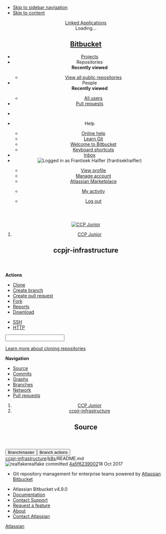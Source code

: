 <!DOCTYPE html><html lang="en"><head><meta charset="utf-8"><meta http-equiv="X-UA-Compatible" content="IE=edge"><title>Source of README.md - ccpjr-infrastructure - Stash</title><script>
window.WRM=window.WRM||{};window.WRM._unparsedData=window.WRM._unparsedData||{};window.WRM._unparsedErrors=window.WRM._unparsedErrors||{};
WRM._unparsedData["com.atlassian.plugins.atlassian-plugins-webresource-plugin:context-path.context-path"]="\u0022\u0022";
WRM._unparsedData["com.atlassian.bitbucket.server.bitbucket-web:determine-language.syntax-highlighters"]="{\u0022text/x-ruby\u0022:{\u0022x\u0022:[\u0022ruby\u0022]},\u0022text/x-objectivec\u0022:{\u0022e\u0022:[\u0022m\u0022]},\u0022text/x-python\u0022:{\u0022x\u0022:[\u0022python\u0022]},\u0022text/javascript\u0022:{\u0022x\u0022:[\u0022node\u0022]},\u0022text/x-sh\u0022:{\u0022e\u0022:[\u0022makefile\u0022,\u0022Makefile\u0022],\u0022x\u0022:[\u0022sh\u0022,\u0022bash\u0022,\u0022zsh\u0022]},\u0022text/x-perl\u0022:{\u0022x\u0022:[\u0022perl\u0022]},\u0022text/velocity\u0022:{\u0022e\u0022:[\u0022vm\u0022]},\u0022text/x-erlang\u0022:{\u0022x\u0022:[\u0022escript\u0022]}}";
WRM._unparsedData["com.atlassian.bitbucket.server.config-wrm-data:attachment.upload.max.size.data"]="{\u0022value\u0022:\u002210485760\u0022,\u0022key\u0022:\u0022attachment.upload.max.size\u0022,\u0022type\u0022:\u0022NUMBER\u0022}";
WRM._unparsedData["com.atlassian.bitbucket.server.feature-wrm-data:attachments.data"]="true";
WRM._unparsedData["com.atlassian.bitbucket.server.config-wrm-data:display.max.source.lines.data"]="{\u0022value\u0022:\u002220000\u0022,\u0022key\u0022:\u0022display.max.source.lines\u0022,\u0022type\u0022:\u0022NUMBER\u0022}";
WRM._unparsedData["com.atlassian.bitbucket.server.config-wrm-data:page.max.source.lines.data"]="{\u0022value\u0022:\u00225000\u0022,\u0022key\u0022:\u0022page.max.source.lines\u0022,\u0022type\u0022:\u0022NUMBER\u0022}";
WRM._unparsedData["com.atlassian.bitbucket.server.feature-wrm-data:nps.survey.inline.dialog.data"]="true";
WRM._unparsedData["com.atlassian.bitbucket.server.feature-wrm-data:nps.experiment.enabled.by.sen.data"]="false";
WRM._unparsedData["com.atlassian.bitbucket.server.bitbucket-mirroring-upstream:preferred-mirror.preferred-mirror-id"]="\u0022\u0022";
WRM._unparsedData["com.atlassian.bitbucket.server.feature-wrm-data:user.time.zone.onboarding.data"]="true";
if(window.WRM._dataArrived)window.WRM._dataArrived();</script>
<link type="text/css" rel="stylesheet" href="/s/2570d9158a59582d38604cbbf42c46d5-CDN/-1579067302/6fa4e2c/1/d233379505bd3e12fdc1cec3ac64fb81/_/download/contextbatch/css/_super/batch.css" data-wrm-key="_super" data-wrm-batch-type="context" media="all">
<link type="text/css" rel="stylesheet" href="/s/41cdd7d76fb72c3fa16b657b8417f0ed-CDN/-1579067302/6fa4e2c/1/a90169cc0d0bf82c9c14f5bbcd6253b7/_/download/contextbatch/css/bitbucket.page.repository.fileContent,bitbucket.feature.files.fileHandlers,bitbucket.layout.files,bitbucket.layout.branch,bitbucket.layout.repository,atl.general,bitbucket.layout.base,bitbucket.layout.entity,-_super/batch.css?devtoolbar=false&amp;nps-acknowledged=true&amp;nps-not-opted-out=true&amp;supportedApplication=true" data-wrm-key="bitbucket.page.repository.fileContent,bitbucket.feature.files.fileHandlers,bitbucket.layout.files,bitbucket.layout.branch,bitbucket.layout.repository,atl.general,bitbucket.layout.base,bitbucket.layout.entity,-_super" data-wrm-batch-type="context" media="all">
<!--[if lte IE 9]>
<link type="text/css" rel="stylesheet" href="/s/41cdd7d76fb72c3fa16b657b8417f0ed-CDN/-1579067302/6fa4e2c/1/a90169cc0d0bf82c9c14f5bbcd6253b7/_/download/contextbatch/css/bitbucket.page.repository.fileContent,bitbucket.feature.files.fileHandlers,bitbucket.layout.files,bitbucket.layout.branch,bitbucket.layout.repository,atl.general,bitbucket.layout.base,bitbucket.layout.entity,-_super/batch.css?conditionalComment=lte+IE+9&amp;devtoolbar=false&amp;nps-acknowledged=true&amp;nps-not-opted-out=true&amp;supportedApplication=true" data-wrm-key="bitbucket.page.repository.fileContent,bitbucket.feature.files.fileHandlers,bitbucket.layout.files,bitbucket.layout.branch,bitbucket.layout.repository,atl.general,bitbucket.layout.base,bitbucket.layout.entity,-_super" data-wrm-batch-type="context" media="all">
<![endif]-->
<script type="text/javascript" src="/s/daa45a97defee6bdecf773544536256b-CDN/-1579067302/6fa4e2c/1/d233379505bd3e12fdc1cec3ac64fb81/_/download/contextbatch/js/_super/batch.js?locale=en-US" data-wrm-key="_super" data-wrm-batch-type="context" data-initially-rendered></script>
<script type="text/javascript" src="/s/439ba58d862e720446feb8abf934d78c-T/-1579067302/6fa4e2c/1/a90169cc0d0bf82c9c14f5bbcd6253b7/_/download/contextbatch/js/bitbucket.page.repository.fileContent,bitbucket.feature.files.fileHandlers,bitbucket.layout.files,bitbucket.layout.branch,bitbucket.layout.repository,atl.general,bitbucket.layout.base,bitbucket.layout.entity,-_super/batch.js?devtoolbar=false&amp;locale=en-US&amp;nps-acknowledged=true&amp;nps-not-opted-out=true&amp;supportedApplication=true" data-wrm-key="bitbucket.page.repository.fileContent,bitbucket.feature.files.fileHandlers,bitbucket.layout.files,bitbucket.layout.branch,bitbucket.layout.repository,atl.general,bitbucket.layout.base,bitbucket.layout.entity,-_super" data-wrm-batch-type="context" data-initially-rendered></script>
<meta name="application-name" content="Bitbucket"><link rel="shortcut icon" type="image/x-icon" href="/s/-1579067302/6fa4e2c/1/1.0/_/download/resources/com.atlassian.bitbucket.server.bitbucket-web:favicon/favicon.ico" /><link rel="search" href="https://git.conrad24.com/plugins/servlet/opensearch-descriptor" type="application/opensearchdescription+xml" title="Bitbucket code search" /></head><body class="aui-page-sidebar bitbucket-theme"><ul id="assistive-skip-links" class="assistive"><li><a href="#aui-sidebar-content">Skip to sidebar navigation</a></li><li><a href="#aui-page-panel-content-body">Skip to content</a></li></ul><div id="page"><!-- start #header --><header id="header" role="banner"><section class="notifications"></section><nav class="aui-header aui-dropdown2-trigger-group" role="navigation"><div class="aui-header-inner"><div class="aui-header-before"><a class=" aui-dropdown2-trigger app-switcher-trigger" aria-controls="app-switcher" aria-haspopup="true" role="button" tabindex="0" data-aui-trigger href="#app-switcher"><span class="aui-icon aui-icon-small aui-iconfont-appswitcher">Linked Applications</span></a><div id="app-switcher" class="aui-dropdown2 aui-style-default" role="menu" aria-hidden="true" data-is-switcher="true" data-environment="{&quot;isUserAdmin&quot;:false,&quot;isAppSuggestionAvailable&quot;:false,&quot;isSiteAdminUser&quot;:false}"><div role="application"><div class="app-switcher-loading">Loading&hellip;</div></div></div></div><div class="aui-header-primary"><h1 id="logo" class="aui-header-logo aui-header-logo-bitbucket"><a href="https://git.conrad24.com" class="stash"><span class="aui-header-logo-device">Bitbucket</span></a></h1><meta name="stp-license-product-name" content="Bitbucket"/> <meta name="stp-license-days-to-expiry" content="323"/> <meta name="stp-license-is-admin" content="false"/> <meta name="stp-license-should-keep-banner-hidden" content="true"/><ul class="aui-nav"><li class=" projects-link"><a href="/projects" class="projects-link" data-web-item-key="com.atlassian.bitbucket.server.bitbucket-server-web-fragments:projects-menu">Projects</a></li><li class="selected recent-repositories"><a id="repositories-menu-trigger"  class=" aui-dropdown2-trigger" aria-controls="com.atlassian.bitbucket.server.bitbucket-server-web-fragments-repositories-menu" aria-haspopup="true" role="button" tabindex="0" data-aui-trigger>Repositories<span class="icon aui-icon-dropdown"></span></a><div id="com.atlassian.bitbucket.server.bitbucket-server-web-fragments-repositories-menu" class="aui-dropdown2 aui-style-default" role="menu" aria-hidden="true"><div role="application"><div class="aui-dropdown2-section recent-repositories-section"><strong role="presentation" class="aui-dropdown2-heading">Recently viewed</strong><ul class="aui-list-truncate" role="presentation"></ul></div><div class="aui-dropdown2-section public-repo-list-link-section"><ul class="aui-list-truncate" role="presentation"><li role="presentation"><a href="/repos?visibility=public" title="View all publicly accessible repositories in Bitbucket" data-web-item-key="com.atlassian.bitbucket.server.bitbucket-server-web-fragments:public-repo-list-link">View all public repositories</a></li></ul></div></div></div></li><li class=""><a id="people-menu-trigger"  class=" aui-dropdown2-trigger" aria-controls="com.stiltsoft.stash.graphs-people-menu" aria-haspopup="true" role="button" tabindex="0" data-aui-trigger>People<span class="icon aui-icon-dropdown"></span></a><div id="com.stiltsoft.stash.graphs-people-menu" class="aui-dropdown2 aui-style-default" role="menu" aria-hidden="true"><div role="application"><div class="aui-dropdown2-section people-section"><strong role="presentation" class="aui-dropdown2-heading">Recently viewed</strong><ul class="aui-list-truncate" role="presentation"></ul></div><div class="aui-dropdown2-section people-link-section"><ul class="aui-list-truncate" role="presentation"><li role="presentation"><a href="/plugins/servlet/people" data-web-item-key="com.stiltsoft.stash.graphs:people-link">All users</a></li></ul></div></div></div></li><li class=""title="View pull requests in all repositories"><a href="/plugins/servlet/all-pull-requests/all" id="all-pull-requests-button" title="View pull requests in all repositories" data-web-item-key="com.infusion.stash.stash-all-pull-requests:all-pull-requests-tab">Pull requests</a></li></ul></div><div class="aui-header-secondary"><ul class="aui-nav"><li><div id="quick-search-loader"></div><script>jQuery(document).ready(function () {require(['bitbucket/internal/component/quick-search-loader'], function (loader) {loader.onReady('#quick-search-loader');});});</script></li><li class=" help-link"title="Help"><a class=" aui-dropdown2-trigger aui-dropdown2-trigger-arrowless" aria-controls="com.atlassian.bitbucket.server.bitbucket-server-web-fragments-help-menu" aria-haspopup="true" role="button" tabindex="0" data-aui-trigger><span class="aui-icon aui-icon-small aui-iconfont-help">Help</span><span class="icon aui-icon-dropdown"></span></a><div id="com.atlassian.bitbucket.server.bitbucket-server-web-fragments-help-menu" class="aui-dropdown2 aui-style-default" role="menu" aria-hidden="true"><div role="application"><div class="aui-dropdown2-section help-items-section"><ul class="aui-list-truncate" role="presentation"><li role="presentation"><a href="http://docs.atlassian.com/bitbucketserver/docs-049/Bitbucket+Server+Documentation+Home?utm_campaign=in-app-help&amp;amp;utm_medium=in-app-help&amp;amp;utm_source=stash" title="Go to the online documentation for Bitbucket" data-web-item-key="com.atlassian.bitbucket.server.bitbucket-server-web-fragments:general-help">Online help</a></li><li role="presentation"><a href="https://www.atlassian.com/git?utm_campaign=learn-git&amp;utm_medium=in-app-help&amp;utm_source=stash" title="Learn about Git commands &amp; workflows" data-web-item-key="com.atlassian.bitbucket.server.bitbucket-server-web-fragments:learn-git">Learn Git</a></li><li role="presentation"><a href="/getting-started" class="getting-started-page-link" title="Overview of Bitbucket features" data-web-item-key="com.atlassian.bitbucket.server.bitbucket-server-web-fragments:getting-started-page-help-link">Welcome to Bitbucket</a></li><li role="presentation"><a href="/#" class="keyboard-shortcut-link" title="Discover keyboard shortcuts in Bitbucket" data-web-item-key="com.atlassian.bitbucket.server.bitbucket-server-web-fragments:keyboard-shortcuts-help-link">Keyboard shortcuts</a></li></ul></div></div></div></li><li class=" inbox-menu"title="View your unapproved pull requests"><a href="#inbox" id="inbox-trigger" class="inbox-menu" title="View your unapproved pull requests" data-web-item-key="com.atlassian.bitbucket.server.bitbucket-server-web-fragments:global-pr-inbox-menu-item">Inbox</a></li><li class="user-dropdown"><a class=" aui-dropdown2-trigger user-dropdown-trigger aui-dropdown2-trigger-arrowless" aria-controls="user-dropdown-menu" aria-haspopup="true" role="button" title="Logged in as Frantisek Haifler (frantisekhaifler)" data-container=".aui-header-secondary" tabindex="0" data-aui-trigger><span id="current-user" class="aui-avatar aui-avatar-small" data-emailaddress="frantisek.haifler@actum.cz" data-username="frantisekhaifler" data-avatarurl-small="/users/frantisekhaifler/avatar.png?s=48&amp;v=1498120848000"><span class="aui-avatar-inner"><img src="/users/frantisekhaifler/avatar.png?s=48&amp;v=1498120848000" alt="Logged in as Frantisek Haifler (frantisekhaifler)" /></span></span><span class="icon aui-icon-dropdown"></span></a><div id="user-dropdown-menu" class="aui-dropdown2 aui-style-default" role="menu" aria-hidden="true"><div role="application"><div class="aui-dropdown2-section user-settings-section"><ul class="aui-list-truncate" role="presentation"><li role="presentation"><a href="/profile" data-web-item-key="com.atlassian.bitbucket.server.bitbucket-server-web-fragments:profile-menu-item">View profile</a></li><li role="presentation"><a href="/account" data-web-item-key="com.atlassian.bitbucket.server.bitbucket-server-web-fragments:account-menu-item">Manage account</a></li><li role="presentation"><a href="/plugins/servlet/upm/requests?source=header_user" id="upm-requests-link" data-web-item-key="com.atlassian.upm.atlassian-universal-plugin-manager-plugin:bitbucket-upm-requests-menu">Atlassian Marketplace</a></li></ul></div><div class="aui-dropdown2-section user-activities-graph-section"><ul class="aui-list-truncate" role="presentation"><li role="presentation"><a href="/plugins/servlet/user-contributions?name=frantisekhaifler" data-web-item-key="com.stiltsoft.stash.graphs:user-activities-graph-profile-item">My activity</a></li></ul></div><div class="aui-dropdown2-section user-logout-section"><ul class="aui-list-truncate" role="presentation"><li role="presentation"><a href="/j_atl_security_logout" class="logout-link" data-web-item-key="com.atlassian.bitbucket.server.bitbucket-server-web-fragments:logout-menu-item">Log out</a></li></ul></div></div></div></li></ul></div></div> <!-- End .aui-header-inner --></nav> <!-- End .aui-header --></header><!-- End #header --><!-- Start #content --><section id="content" role="main" tabindex="-1" data-timezone="-120"  data-repoSlug="ccpjr-infrastructure" data-projectKey="CJ" data-repoName="ccpjr-infrastructure" data-projectName="CCP Junior"><section class="notifications"></section><div id="aui-sidebar-content" class="aui-sidebar "  tabindex="-1"><div class="aui-sidebar-wrapper"><div class="aui-sidebar-body"><script>require('bitbucket/internal/widget/sidebar').preload();</script><header class="aui-page-header"><div class="aui-page-header-inner"><div class="aui-page-header-image"><a href="/projects/CJ"><span class="aui-avatar aui-avatar-large aui-avatar-project" data-tooltip="CCP Junior"><span class="aui-avatar-inner"><img src="/projects/CJ/avatar.png?s=96&amp;v=1472433165028" alt="CCP Junior" /></span></span></a></div><!-- .aui-page-header-image --><div class="aui-page-header-main entity-item"><ol class="aui-nav aui-nav-breadcrumbs"><li><a href="/projects/CJ" title="CCP Junior">CCP Junior</a></li></ol><h1><span class="entity-name" title="ccpjr-infrastructure">ccpjr-infrastructure</span></h1><div></div></div><!-- .aui-page-header-main --></div><!-- .aui-page-header-inner --></header><!-- .aui-page-header --><nav class="aui-navgroup aui-navgroup-vertical" role="navigation"><div class="aui-navgroup-inner"><div class="aui-sidebar-group aui-sidebar-group-tier-one aui-sidebar-group-actions"><div class="aui-nav-heading"><strong>Actions</strong></div><ul class="aui-nav"><li class=" clone-repo"><a href="#" id="clone-repo-button" data-web-item-key="com.atlassian.bitbucket.server.bitbucket-server-web-fragments:repository-clone"class="aui-nav-item" title="Clone this repository"><span class="aui-icon icon-clone"></span><span class="aui-nav-item-label">Clone</span></a></li><li class=" create-branch"><a href="/plugins/servlet/create-branch" data-web-item-key="com.atlassian.bitbucket.server.bitbucket-branch:create-branch-repository-action"class="aui-nav-item"><span class="aui-icon icon-create-branch"></span><span class="aui-nav-item-label">Create branch</span></a></li><li class=" create-pull-request"><a href="/projects/CJ/repos/ccpjr-infrastructure/pull-requests?create" data-web-item-key="com.atlassian.bitbucket.server.bitbucket-server-web-fragments:repository-pull-request"class="aui-nav-item" title="Create a new pull request"><span class="aui-icon icon-create-pull-request"></span><span class="aui-nav-item-label">Create pull request</span></a></li><li class=" fork-repo"><a href="/projects/CJ/repos/ccpjr-infrastructure?fork" data-web-item-key="com.atlassian.bitbucket.server.bitbucket-server-web-fragments:repository-fork"class="aui-nav-item" title="Fork this repository"><span class="aui-icon icon-fork"></span><span class="aui-nav-item-label">Fork</span></a></li><li class=" graphs-reports"><a href="/plugins/servlet/reports/CJ/ccpjr-infrastructure" id="graphs-reports" data-web-item-key="com.stiltsoft.stash.graphs:graphs.pull-requests.list.nav.reports"class="aui-nav-item" title="Reports"><span class="aui-icon aui-icon-small icon-graph-reports"></span><span class="aui-nav-item-label">Reports</span></a></li><li class=" download-repo"><a href="" id="download-repo-button" data-web-item-key="com.atlassian.stash.plugin.stash-archive:repository-download-button"class="aui-nav-item" title="Download an archive of this repository"><span class="aui-icon icon-download"></span><span class="aui-nav-item-label">Download</span></a></li></ul></div><aui-inline-dialog id="repo-clone-dialog" alignment="left top"><div id="clone-repo-dialog-content"><div class="clone-url"><div class="aui-buttons"><a class=" aui-dropdown2-trigger repository-protocol aui-button" aria-controls="repository-protocol-selector" aria-haspopup="true" role="button" tabindex="0" data-aui-trigger><span class="icon aui-icon-dropdown"></span></a><div id="repository-protocol-selector" class="aui-dropdown2 aui-style-default" role="menu" aria-hidden="true"><div role="application"><ul><li id="ssh-clone-url" data-clone-url="ssh://git@172.26.244.194:7999/cj/ccpjr-infrastructure.git" data-module-key="ssh-clone-url-default" ><a href="#">SSH</a></li><li id="http-clone-url" data-clone-url="https://frantisekhaifler@git.conrad24.com/scm/cj/ccpjr-infrastructure.git" data-module-key="http-clone-url" ><a href="#">HTTP</a></li></ul></div></div><input type="text" class="text quick-copy-text stash-text clone-url-input" readonly="readonly" spellcheck="false" value=""/></div><div id="clone-dialog-options"><!-- This is a client-web-panel --></div><p><a target="_blank" href="https://www.atlassian.com/git/tutorials/setting-up-a-repository/git-clone?utm_campaign=learn-git-clone&amp;utm_medium=in-app-help&amp;utm_source=stash">Learn more about cloning repositories</a></p></div></div></aui-inline-dialog><div class="aui-sidebar-group aui-sidebar-group-tier-one sidebar-navigation"><div class="aui-nav-heading"><strong>Navigation</strong></div><ul class="aui-nav"><li class="aui-nav-selected"><a href="/projects/CJ/repos/ccpjr-infrastructure/browse" id="repository-nav-files" data-web-item-key="com.atlassian.bitbucket.server.bitbucket-server-web-fragments:bitbucket.repository.nav.files"class="aui-nav-item"><span class="aui-icon icon-source"></span><span class="aui-nav-item-label">Source</span></a></li><li class=" commits-nav"><a href="/projects/CJ/repos/ccpjr-infrastructure/commits" id="repository-nav-commits" data-web-item-key="com.atlassian.bitbucket.server.bitbucket-server-web-fragments:bitbucket.repository.nav.commits"class="aui-nav-item"><span class="aui-icon icon-commits"></span><span class="aui-nav-item-label">Commits</span></a></li><li><a href="/plugins/servlet/graphs?projectKey=CJ&amp;repoSlug=ccpjr-infrastructure&amp;graph=activity" id="repository-nav-graphs" data-web-item-key="com.stiltsoft.stash.graphs:repository-nav-graphs"class="aui-nav-item"><span class="aui-icon icon-graph"></span><span class="aui-nav-item-label">Graphs</span></a></li><li><a href="/projects/CJ/repos/ccpjr-infrastructure/branches" id="repository-nav-branches" data-web-item-key="com.atlassian.bitbucket.server.bitbucket-server-web-fragments:bitbucket.repository.nav.branches"class="aui-nav-item"><span class="aui-icon icon-branches"></span><span class="aui-nav-item-label">Branches</span></a></li><li><a href="/plugins/servlet/network/CJ/ccpjr-infrastructure" data-web-item-key="com.plugin.commitgraph.commitgraph:network-plugin-tab"class="aui-nav-item"><span class="aui-icon aui-icon icon-commit-graph"></span><span class="aui-nav-item-label">Network</span></a></li><li><a href="/projects/CJ/repos/ccpjr-infrastructure/pull-requests" id="repository-nav-pull-requests" data-web-item-key="com.atlassian.bitbucket.server.bitbucket-server-web-fragments:bitbucket.repository.nav.pull-requests"class="aui-nav-item"><span class="aui-icon icon-pull-requests"></span> <span class="aui-nav-item-label">Pull requests</span></a></li></ul></div></div></nav></div><div class="aui-sidebar-footer"><a class="aui-button aui-button-subtle aui-sidebar-toggle aui-sidebar-footer-tipsy" data-tooltip="Expand sidebar ( [ )" href="#"><span class="aui-icon aui-icon-small"></span></a></div></div></div><div class="aui-page-panel content-body" id="aui-page-panel-content-body" tabindex="-1"><div class="aui-page-panel-inner"><section class="aui-page-panel-content"><header class="aui-page-header page-header-flex"><div class="aui-page-header-inner"><div class="aui-page-header-main"><ol class="aui-nav aui-nav-breadcrumbs repository-breadcrumbs"><li><a href="/projects/CJ" title="CCP Junior">CCP Junior</a></li><li class="aui-nav-selected"><a href="/projects/CJ/repos/ccpjr-infrastructure/browse" title="ccpjr-infrastructure">ccpjr-infrastructure</a></li></ol><h2 class="page-panel-content-header">Source</h2></div><!-- .aui-page-header-main --></div><!-- .aui-page-header-inner --></header><!-- .aui-page-header --><div class="aui-toolbar2 branch-selector-toolbar" role="toolbar"><div class="aui-toolbar2-inner"><div class="aui-toolbar2-primary"><div class="aui-group"><div class="aui-item"><div class="aui-buttons"><button id="repository-layout-revision-selector" type="button" class="aui-button searchable-selector-trigger revision-reference-selector-trigger" title="master"><span class="aui-icon aui-icon-small aui-iconfont-devtools-branch">Branch</span><span class="name" title="master" data-id="refs/heads/master" data-revision-ref="{&quot;latestCommit&quot;:&quot;1ba62ea690294d97d781585fae6e38f5a826f2ce&quot;,&quot;isDefault&quot;:true,&quot;id&quot;:&quot;refs/heads/master&quot;,&quot;displayId&quot;:&quot;master&quot;,&quot;type&quot;:{&quot;name&quot;:&quot;Branch&quot;,&quot;id&quot;:&quot;branch&quot;}}">master</span></button><button id="branch-actions"  class=" aui-dropdown2-trigger aui-button aui-dropdown2-trigger-arrowless" aria-controls="branch-actions-menu" aria-haspopup="true" role="button" data-aui-trigger autocomplete="off" type="button"><span class="aui-icon aui-icon-small aui-iconfont-more">Branch actions</span><span class="icon aui-icon-dropdown"></span></button></div></div><div class="aui-item"><div class="breadcrumbs"><a href="/projects/CJ/repos/ccpjr-infrastructure/browse">ccpjr-infrastructure</a><span class="sep">/</span><a href="/projects/CJ/repos/ccpjr-infrastructure/browse/k8s">k8s</a><span class="sep">/</span><span class="stub">README.md</span></div></div></div></div><div class="aui-toolbar2-secondary commit-badge-container"><div class="commit-badge-oneline"><span class="aui-avatar aui-avatar-small user-avatar" data-username="realfake"><span class="aui-avatar-inner"><img src="https://secure.gravatar.com/avatar/3dcbfda24bf6bf435c1d52be8c08ec45.jpg?s=48&amp;d=mm" alt="realfake" /></span></span><span class="commit-author" title="realfake">realfake</span> committed <a class="commitid" href="/projects/CJ/repos/ccpjr-infrastructure/commits/4a5f6239002842c847706d1dc20c930f6ecf1ad6" data-commit-message="Update docs" data-commitid="4a5f6239002842c847706d1dc20c930f6ecf1ad6">4a5f6239002</a><time title="18 October 2017 11:36 PM" datetime="2017-10-18T23:36:01+0200">18 Oct 2017</time></div></div></div></div></section><!-- .aui-page-panel-content --></div><!-- .aui-page-panel-inner --></div><!-- .aui-page-panel --></section><!-- End #content --><!-- Start #footer --><footer id="footer" role="contentinfo"><section class="notifications"></section><section class="footer-body"><ul><li data-key="footer.license.message">Git repository management for enterprise teams powered by <a href="http://www.atlassian.com/software/bitbucket/">Atlassian Bitbucket</a></li></ul><ul><li>Atlassian Bitbucket <span title="6fa4e2c8ef4b7d91792bb23e9a0a162dbc1c9d13" id="product-version" data-commitid="6fa4e2c8ef4b7d91792bb23e9a0a162dbc1c9d13" data-system-build-number="6fa4e2c"> v4.9.0</span></li><li data-key="footer.links.documentation"><a href="http://docs.atlassian.com/bitbucketserver/docs-049/Bitbucket+Server+Documentation+Home?utm_campaign=in-app-help&amp;utm_medium=in-app-help&amp;utm_source=stash" target="_blank">Documentation</a></li><li data-key="footer.links.contact.support"><a href="https://support.atlassian.com/secure/SENVerification.jspa?issuetype=1&pid=10740" target="_blank">Contact Support</a></li><li data-key="footer.links.jac"><a href="https://jira.atlassian.com/browse/BSERV" target="_blank">Request a feature</a></li><li data-key="footer.links.about"><a href="/about">About</a></li><li data-key="footer.links.contact.atlassian"><a href="http://www.atlassian.com/company/contact/" target="_blank">Contact Atlassian</a></li></ul><div id="footer-logo"><a href="http://www.atlassian.com/" target="_blank">Atlassian</a></div></section></footer><!-- End #footer --></div><script>(function(loader) {loader.load('bitbucket.web.repository.clone.dialog.options', {"com.atlassian.bitbucket.server.bitbucket-mirroring-upstream:mirroring-clone-urls":{"serverCondition":false}});loader.load('bitbucket.layout.repository', {"com.atlassian.bitbucket.server.bitbucket-readme:readme-provider":{"extensions":["md","markdown","mdown","mkdn","mkd","txt","text",""],"extensionsRaw":["txt","text",""],"name":"README"}});loader.load('bitbucket.branch.layout.actions.dropdown', {"com.atlassian.bitbucket.server.bitbucket-compare:compare-branch-action":{"serverCondition":true},"com.atlassian.bitbucket.server.bitbucket-branch:create-branch-action":{"serverCondition":true},"com.atlassian.bitbucket.server.bitbucket-sourcetree-plugin:sourcetree-checkout-action-branch-layout":{"serverCondition":false}});}(_PageDataPlugin));</script><script>require('bitbucket/internal/layout/base').onReady({id : 975, active: true, name : "frantisekhaifler", slug : "frantisekhaifler", displayName : "Frantisek Haifler", avatarUrl : "\/users\/frantisekhaifler\/avatar.png?s\x3d48\x26v\x3d1498120848000", emailAddress : "frantisek.haifler@actum.cz", type : "NORMAL"}, "Stash" ); require('bitbucket/internal/widget/keyboard-shortcuts').onReady();</script><script>require('bitbucket/internal/layout/repository').onReady({"slug":"ccpjr-infrastructure","id":398,"name":"ccpjr-infrastructure","scmId":"git","state":"AVAILABLE","statusMessage":"Available","forkable":true,"project":{"key":"CJ","id":364,"name":"CCP Junior","public":false,"type":"NORMAL","links":{"self":[{"href":"https://git.conrad24.com/projects/CJ"}]},"avatarUrl":"/projects/CJ/avatar.png?s=64&v=1472433165028"},"public":false,"links":{"clone":[{"href":"https://frantisekhaifler@git.conrad24.com/scm/cj/ccpjr-infrastructure.git","name":"http"},{"href":"ssh://git@172.26.244.194:7999/cj/ccpjr-infrastructure.git","name":"ssh"}],"self":[{"href":"https://git.conrad24.com/projects/CJ/repos/ccpjr-infrastructure/browse"}]}}, '#clone-repo-button');</script><div id="branch-actions-menu" class="aui-dropdown2 aui-style-default" role="menu" aria-hidden="true"><div role="application"></div></div><script>require('bitbucket/internal/layout/branch').onReady('#repository-layout-revision-selector');</script><script>require('bitbucket/internal/layout/files').onReady(["k8s","README.md"],{"latestCommit":"1ba62ea690294d97d781585fae6e38f5a826f2ce","isDefault":true,"id":"refs/heads/master","displayId":"master","type":{"name":"Branch","id":"branch"}}, '.branch-selector-toolbar .breadcrumbs',false);</script><script>require('bitbucket/internal/page/source').onReady( "k8s\/README.md",{"latestCommit":"1ba62ea690294d97d781585fae6e38f5a826f2ce","isDefault":true,"id":"refs/heads/master","displayId":"master","type":{"name":"Branch","id":"branch"}},{"id":"4a5f6239002842c847706d1dc20c930f6ecf1ad6","displayId":"4a5f6239002","author":{"name":"realfake","emailAddress":"luk.burchard@gmail.com","avatarUrl":"https://secure.gravatar.com/avatar/3dcbfda24bf6bf435c1d52be8c08ec45.jpg?s=48&d=mm"},"authorTimestamp":1508362561000,"message":"Update docs","parents":[{"id":"a514dd8eb8268917bd1ea003aabd4034509fd3d4","displayId":"a514dd8eb82"}],"properties":{"change":{"type":"MODIFY","path":"k8s/README.md"}}}, "k8s\/README.md","source", '#content .aui-page-panel-content', 'file-content',10,true,false,null);</script><script type="text/javascript">require('bitbucket/internal/layout/base/menu/recent-repos').initMenu('repositories-menu-trigger');</script><script type="text/javascript"> require('graphs/feature/recent-people').initMenu('#people-menu-trigger'); </script></body></html>